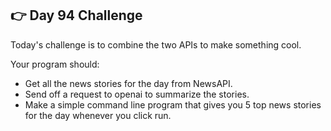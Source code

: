 ## 👉 Day 94 Challenge
Today's challenge is to combine the two APIs to make something cool.

Your program should:

- Get all the news stories for the day from NewsAPI.
- Send off a request to openai to summarize the stories.
- Make a simple command line program that gives you 5 top news stories for the day whenever you click run.
